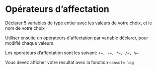 # Opérateurs d’affectation

Déclarer 5 variables de type entier avec les valeurs de votre choix, et le nom de votre choix

Utiliser ensuite un opérateurs d'affectation par variable déclarer, pour modifié chaque valeurs.

Les operateurs d’affectation sont les suivant: `+=, -=, *=, /=, %=`

Vous devez afficher votre resultat avec la fonction `console.log`